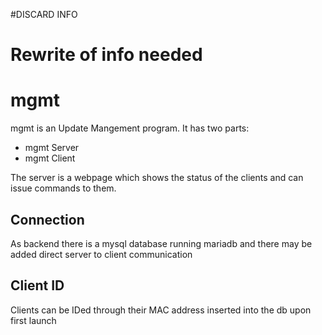 #DISCARD INFO
# Rewrite of info needed

# mgmt
mgmt is an Update Mangement program.
It has two parts:

* mgmt Server
* mgmt Client

The server is a webpage which shows the status of the clients and can issue commands to them.


## Connection
As backend there is a mysql database running mariadb and there may be added direct server to client communication

## Client ID
Clients can be IDed through their MAC address inserted into the db upon first launch
